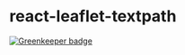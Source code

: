 # react-leaflet-textpath

[![Greenkeeper badge](https://badges.greenkeeper.io/clementallen/react-leaflet-textpath.svg)](https://greenkeeper.io/)
